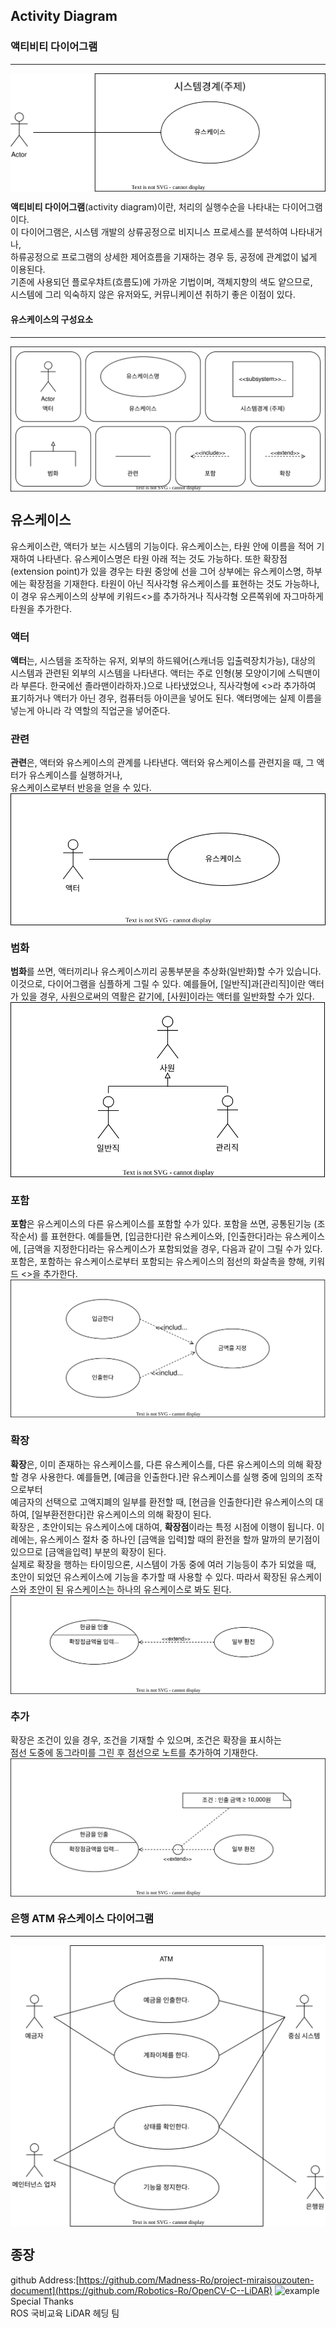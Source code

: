 ## Activity Diagram
### 액티비티 다이어그램 
-------------
<img align="center" src="../images/ex_usecase.svg"/>

**액티비티 다이어그램**(activity diagram)이란, 처리의 실행수순을 나타내는 다이어그램이다.<br>
이 다이어그램은, 시스템 개발의 상류공정으로 비지니스 프로세스를 분석하여 나타내거나, <br>
하류공정으로 프로그램의 상세한 제어흐름을 기재하는 경우 등, 공정에 관계없이 넓게 이용된다. <br>
 기존에 사용되던 플로우챠트(흐름도)에 가까운 기법이며, 객체지향의 색도 얕으므로, <br>
 시스템에 그리 익숙하지 않은 유저와도, 커뮤니케이션 취하기 좋은 이점이 있다. <br>


#### 유스케이스의 구성요소
-------------------------------
<img align="center" src="../images/component.svg"/>

## 유스케이스
유스케이스란, 액터가 보는 시스템의 기능이다.
유스케이스는, 타원 안에 이름을 적어 기재하여 나타낸다. 유스케이스명은 타원 아래 적는 것도 가능하다. 또한 확장점(extension point)가 있을 경우는 타원 중앙에 선을 그어 상부에는 유스케이스명, 하부에는 확장점을 기재한다.
 타원이 아닌 직사각형 유스케이스를 표현하는 것도 가능하나, 이 경우 유스케이스의 상부에 키워드<<usecase>>를 추가하거나 직사각형 오른쪽위에 자그마하게 타원을 추가한다.
 
### 액터
**액터**는, 시스템을 조작하는 유저, 외부의 하드웨어(스캐너등 입출력장치가능), 대상의 시스템과 관련된 외부의 시스템을 나타낸다.
  액터는 주로 인형(봉 모양이기에 스틱맨이라 부른다. 한국에선 졸라맨이라하자.)으로 나타냈었으나, 직사각형에 <<actor>>라 추가하여 표기하거나 액터가 아닌 경우, 컴퓨터등 아이콘을 넣어도 된다.
  액터명에는 실제 이름을 넣는게 아니라 각 역할의 직업군을 넣어준다.
 
### 관련
 **관련**은, 액터와 유스케이스의 관계를 나타낸다. 액터와 유스케이스를 관련지을 때, 그 액터가 유스케이스를 실행하거나, <br>
 유스케이스로부터 반응을 얻을 수 있다.<br>
<img align="center" src="../images/usecase_related.svg"/>
 
### 범화
 **범화**를 쓰면, 액터끼리나 유스케이스끼리 공통부분을 추상화(일반화)할 수가 있습니다. 이것으로, 다이어그램을 심플하게 그릴 수 있다.
  예를들어, [일반직]과[관리직]이란 액터가 있을 경우, 사원으로써의 역활은 같기에, [사원]이라는 액터를 일반화할 수가 있다.
 <img align="center" src="../images/usecase_generalization.drawio.svg"/>
 
### 포함
 **포함**은 유스케이스의 다른 유스케이스를 포함할 수가 있다. 포함을 쓰면, 공통된기능 (조작순서) 를 표현한다.
 예를들면, [입금한다]란 유스케이스와, [인출한다]라는 유스케이스에, [금액을 지정한다]라는 유스케이스가 포함되었을 경우, 다음과 같이 그릴 수가 있다.
 포함은, 포함하는 유스케이스로부터 포함되는 유스케이스의 점선의 화살촉을 향해, 키워드 <<include>>을 추가한다.
 <img align="center" src="../images/usecase_include.drawio.svg"/>

### 확장
**확장**은, 이미 존재하는 유스케이스를, 다른 유스케이스를, 다른 유스케이스의 의해 확장할 경우 사용한다. 예를들면, [예금을 인출한다.]란 유스케이스를 실행 중에 임의의 조작으로부터<br>예금자의 선택으로 고액지폐의 일부를 환전할 때, [현금을 인출한다]란 유스케이스의 대하여, [일부환전한다]란 유스케이스의 의해 확장이 된다.<br>
 확장은 , 초안이되는 유스케이스에 대하여, **확장점**이라는 특정 시점에 이행이 됩니다. 이 례에는, 유스케이스 절차 중 하나인 [금액을 입력]할 때의 환전을 할까 말까의 분기점이 있으므로 [금액을입력] 부분의 확장이 된다. <br>
 실제로 확장을 행하는 타이밍으론, 시스템이 가동 중에 여러 기능등이 추가 되었을 때, 초안이 되었던 유스케이스에 기능을 추가할 때 사용할 수 있다.
 따라서 확장된 유스케이스와 초안이 된 유스케이스는 하나의 유스케이스로 봐도 된다.
 <img align="center" src="../images/usecase_extend.drawio.drawio.svg"/>
### 추가
 확장은 조건이 있을 경우, 조건을 기재할 수 있으며, 조건은 확장을 표시하는 <br>
 점선 도중에 동그라미를 그린 후 점선으로 노트를 추가하여 기재한다.<br>
 <img align="center" src="../images/usecase_plus.drawio.svg"/>
### 은행 ATM 유스케이스 다이어그램
--------------------------------------
<img align="center" src="../images/ATM_usecase.drawio.svg"/>

## 종장

github Address:[https://github.com/Madness-Ro/project-miraisouzouten-document](https://github.com/Robotics-Ro/OpenCV-C--LiDAR)
![example](./images/QR-code.png)
Special Thanks<br>
ROS 국비교육 LiDAR 헤딩 팀

